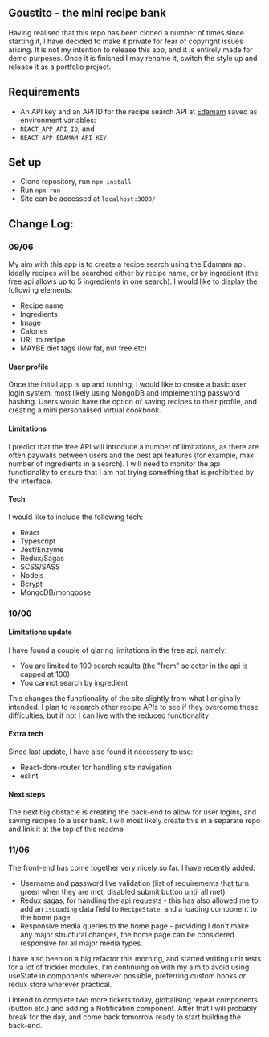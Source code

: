 ## Goustito - the mini recipe bank

Having realised that this repo has been cloned a number of times since starting it, I have decided to make it private for fear of copyright issues arising.
It is not my intention to release this app, and it is entirely made for demo purposes. Once it is finished I may rename it, switch the style up and release it as a portfolio project.


## Requirements

* An API key and an API ID for the recipe search API at [Edamam](https://www.edamam.com/) saved as environment variables:
* `REACT_APP_API_ID`; and
* `REACT_APP_EDAMAM_API_KEY`

## Set up

* Clone repository, run `npm install`
* Run `npm run`
* Site can be accessed at `localhost:3000/`

## Change Log:

### 09/06
My aim with this app is to create a recipe search using the Edamam api. Ideally recipes will be searched either by recipe name, or by ingredient (the free api allows up to 5 ingredients in one search). I would like to display the following elements:

* Recipe name
* Ingredients
* Image
* Calories
* URL to recipe
* MAYBE diet tags (low fat, nut free etc)

#### User profile

Once the initial app is up and running, I would like to create a basic user login system, most likely using MongoDB and implementing password hashing. Users would have the option of saving recipes to their profile, and creating a mini personalised virtual cookbook.

#### Limitations

I predict that the free API will introduce a number of limitations, as there are often paywalls between users and the best api features (for example, max number of ingredients in a search). I will need to monitor the api functionality to ensure that I am not trying something that is prohibitted by the interface.

#### Tech

I would like to include the following tech:

* React
* Typescript
* Jest/Enzyme
* Redux/Sagas
* SCSS/SASS
* Nodejs
* Bcrypt
* MongoDB/mongoose

### 10/06

#### Limitations update

I have found a couple of glaring limitations in the free api, namely:

* You are limited to 100 search results (the "from" selector in the api is capped at 100)
* You cannot search by ingredient

This changes the functionality of the site slightly from what I originally intended. I plan to research other recipe APIs to see if they overcome these difficulties, but if not I can live with the reduced functionality

#### Extra tech

Since last update, I have also found it necessary to use:

* React-dom-router for handling site navigation
* eslint

#### Next steps

The next big obstacle is creating the back-end to allow for user logins, and saving recipes to a user bank. I will most likely create this in a separate repo and link it at the top of this readme


### 11/06

The front-end has come together very nicely so far. I have recently added:

* Username and password live validation (list of requirements that turn green when they are met, disabled submit button until all met)
* Redux sagas, for handling the api requests - this has also allowed me to add an `isLoading` data field to `RecipeState`, and a loading component to the home page
* Responsive media queries to the home page - providing I don't make any major structural changes, the home page can be considered responsive for all major media types.

I have also been on a big refactor this morning, and started writing unit tests for a lot of trickier modules. I'm continuing on with my aim to avoid using useState in components wherever possible, preferring custom hooks or redux store wherever practical.

I intend to complete two more tickets today, globalising repeat components (button etc.) and adding a Notification component. After that I will probably break for the day, and come back tomorrow ready to start building the back-end.
